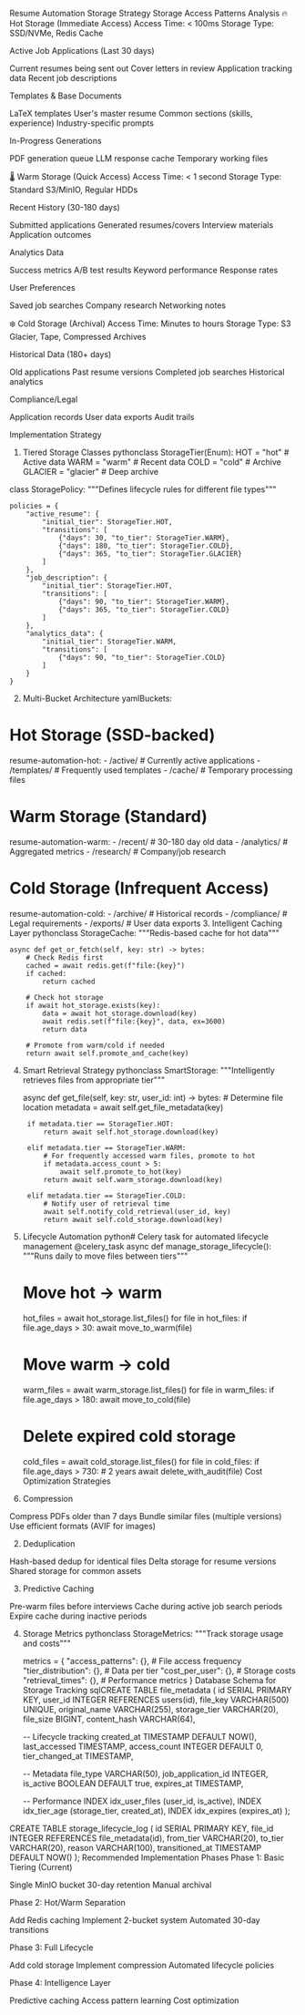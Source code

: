 Resume Automation Storage Strategy
Storage Access Patterns Analysis
🔥 Hot Storage (Immediate Access)
Access Time: < 100ms
Storage Type: SSD/NVMe, Redis Cache

Active Job Applications (Last 30 days)

Current resumes being sent out
Cover letters in review
Application tracking data
Recent job descriptions


Templates & Base Documents

LaTeX templates
User's master resume
Common sections (skills, experience)
Industry-specific prompts


In-Progress Generations

PDF generation queue
LLM response cache
Temporary working files



🌡️ Warm Storage (Quick Access)
Access Time: < 1 second
Storage Type: Standard S3/MinIO, Regular HDDs

Recent History (30-180 days)

Submitted applications
Generated resumes/covers
Interview materials
Application outcomes


Analytics Data

Success metrics
A/B test results
Keyword performance
Response rates


User Preferences

Saved job searches
Company research
Networking notes



❄️ Cold Storage (Archival)
Access Time: Minutes to hours
Storage Type: S3 Glacier, Tape, Compressed Archives

Historical Data (180+ days)

Old applications
Past resume versions
Completed job searches
Historical analytics


Compliance/Legal

Application records
User data exports
Audit trails



Implementation Strategy
1. Tiered Storage Classes
pythonclass StorageTier(Enum):
    HOT = "hot"        # Active data
    WARM = "warm"      # Recent data
    COLD = "cold"      # Archive
    GLACIER = "glacier" # Deep archive

class StoragePolicy:
    """Defines lifecycle rules for different file types"""
    
    policies = {
        "active_resume": {
            "initial_tier": StorageTier.HOT,
            "transitions": [
                {"days": 30, "to_tier": StorageTier.WARM},
                {"days": 180, "to_tier": StorageTier.COLD},
                {"days": 365, "to_tier": StorageTier.GLACIER}
            ]
        },
        "job_description": {
            "initial_tier": StorageTier.HOT,
            "transitions": [
                {"days": 90, "to_tier": StorageTier.WARM},
                {"days": 365, "to_tier": StorageTier.COLD}
            ]
        },
        "analytics_data": {
            "initial_tier": StorageTier.WARM,
            "transitions": [
                {"days": 90, "to_tier": StorageTier.COLD}
            ]
        }
    }
2. Multi-Bucket Architecture
yamlBuckets:
  # Hot Storage (SSD-backed)
  resume-automation-hot:
    - /active/           # Currently active applications
    - /templates/        # Frequently used templates
    - /cache/           # Temporary processing files
    
  # Warm Storage (Standard)
  resume-automation-warm:
    - /recent/          # 30-180 day old data
    - /analytics/       # Aggregated metrics
    - /research/        # Company/job research
    
  # Cold Storage (Infrequent Access)
  resume-automation-cold:
    - /archive/         # Historical records
    - /compliance/      # Legal requirements
    - /exports/         # User data exports
3. Intelligent Caching Layer
pythonclass StorageCache:
    """Redis-based cache for hot data"""
    
    async def get_or_fetch(self, key: str) -> bytes:
        # Check Redis first
        cached = await redis.get(f"file:{key}")
        if cached:
            return cached
            
        # Check hot storage
        if await hot_storage.exists(key):
            data = await hot_storage.download(key)
            await redis.set(f"file:{key}", data, ex=3600)
            return data
            
        # Promote from warm/cold if needed
        return await self.promote_and_cache(key)
4. Smart Retrieval Strategy
pythonclass SmartStorage:
    """Intelligently retrieves files from appropriate tier"""
    
    async def get_file(self, key: str, user_id: int) -> bytes:
        # Determine file location
        metadata = await self.get_file_metadata(key)
        
        if metadata.tier == StorageTier.HOT:
            return await self.hot_storage.download(key)
            
        elif metadata.tier == StorageTier.WARM:
            # For frequently accessed warm files, promote to hot
            if metadata.access_count > 5:
                await self.promote_to_hot(key)
            return await self.warm_storage.download(key)
            
        elif metadata.tier == StorageTier.COLD:
            # Notify user of retrieval time
            await self.notify_cold_retrieval(user_id, key)
            return await self.cold_storage.download(key)
5. Lifecycle Automation
python# Celery task for automated lifecycle management
@celery_task
async def manage_storage_lifecycle():
    """Runs daily to move files between tiers"""
    
    # Move hot -> warm
    hot_files = await hot_storage.list_files()
    for file in hot_files:
        if file.age_days > 30:
            await move_to_warm(file)
    
    # Move warm -> cold
    warm_files = await warm_storage.list_files()
    for file in warm_files:
        if file.age_days > 180:
            await move_to_cold(file)
    
    # Delete expired cold storage
    cold_files = await cold_storage.list_files()
    for file in cold_files:
        if file.age_days > 730:  # 2 years
            await delete_with_audit(file)
Cost Optimization Strategies
1. Compression

Compress PDFs older than 7 days
Bundle similar files (multiple versions)
Use efficient formats (AVIF for images)

2. Deduplication

Hash-based dedup for identical files
Delta storage for resume versions
Shared storage for common assets

3. Predictive Caching

Pre-warm files before interviews
Cache during active job search periods
Expire cache during inactive periods

4. Storage Metrics
pythonclass StorageMetrics:
    """Track storage usage and costs"""
    
    metrics = {
        "access_patterns": {},      # File access frequency
        "tier_distribution": {},    # Data per tier
        "cost_per_user": {},       # Storage costs
        "retrieval_times": {},     # Performance metrics
    }
Database Schema for Storage Tracking
sqlCREATE TABLE file_metadata (
    id SERIAL PRIMARY KEY,
    user_id INTEGER REFERENCES users(id),
    file_key VARCHAR(500) UNIQUE,
    original_name VARCHAR(255),
    storage_tier VARCHAR(20),
    file_size BIGINT,
    content_hash VARCHAR(64),
    
    -- Lifecycle tracking
    created_at TIMESTAMP DEFAULT NOW(),
    last_accessed TIMESTAMP,
    access_count INTEGER DEFAULT 0,
    tier_changed_at TIMESTAMP,
    
    -- Metadata
    file_type VARCHAR(50),
    job_application_id INTEGER,
    is_active BOOLEAN DEFAULT true,
    expires_at TIMESTAMP,
    
    -- Performance
    INDEX idx_user_files (user_id, is_active),
    INDEX idx_tier_age (storage_tier, created_at),
    INDEX idx_expires (expires_at)
);

CREATE TABLE storage_lifecycle_log (
    id SERIAL PRIMARY KEY,
    file_id INTEGER REFERENCES file_metadata(id),
    from_tier VARCHAR(20),
    to_tier VARCHAR(20),
    reason VARCHAR(100),
    transitioned_at TIMESTAMP DEFAULT NOW()
);
Recommended Implementation Phases
Phase 1: Basic Tiering (Current)

Single MinIO bucket
30-day retention
Manual archival

Phase 2: Hot/Warm Separation

Add Redis caching
Implement 2-bucket system
Automated 30-day transitions

Phase 3: Full Lifecycle

Add cold storage
Implement compression
Automated lifecycle policies

Phase 4: Intelligence Layer

Predictive caching
Access pattern learning
Cost optimization
